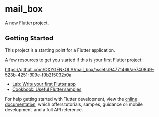 # mail_box

A new Flutter project.

## Getting Started

This project is a starting point for a Flutter application.

A few resources to get you started if this is your first Flutter project:

https://github.com/OXYGENKOLA/mail_box/assets/94771466/ae7408d9-523b-4251-909e-f9b215032b0a



- [Lab: Write your first Flutter app](https://docs.flutter.dev/get-started/codelab)
- [Cookbook: Useful Flutter samples](https://docs.flutter.dev/cookbook)

For help getting started with Flutter development, view the
[online documentation](https://docs.flutter.dev/), which offers tutorials,
samples, guidance on mobile development, and a full API reference.
